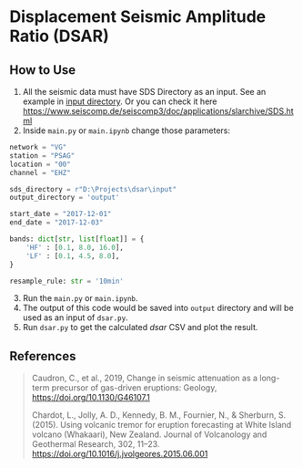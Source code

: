 #  Displacement Seismic Amplitude Ratio (DSAR)

## How to Use

1. All the seismic data must have SDS Directory as an input. See an example in [input directory](input). Or you can check it here https://www.seiscomp.de/seiscomp3/doc/applications/slarchive/SDS.html
2. Inside `main.py` or `main.ipynb` change those parameters:
```python
network = "VG"
station = "PSAG"
location = "00"
channel = "EHZ"

sds_directory = r"D:\Projects\dsar\input"
output_directory = 'output'

start_date = "2017-12-01"
end_date = "2017-12-03"

bands: dict[str, list[float]] = {
    'HF' : [0.1, 8.0, 16.0],
    'LF' : [0.1, 4.5, 8.0],
}

resample_rule: str = '10min'
```
3. Run the `main.py` or `main.ipynb`.
4. The output of this code would be saved into `output` directory and will be used as an input of `dsar.py`.
5. Run `dsar.py` to get the calculated _dsar_ CSV and plot the result.

## References
> Caudron, C., et al., 2019, Change in seismic attenuation as a long-term precursor of gas-driven
eruptions: Geology, https://doi.org/10.1130/G46107.1  
> 
> Chardot, L., Jolly, A. D., Kennedy, B. M., Fournier, N., & Sherburn, S. (2015). Using volcanic tremor for eruption forecasting at White Island volcano (Whakaari), New Zealand. Journal of Volcanology and Geothermal Research, 302, 11–23. https://doi.org/10.1016/j.jvolgeores.2015.06.001
